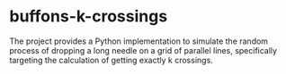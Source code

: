 # buffons-k-crossings
The project provides a Python implementation to simulate the random process of dropping a long needle on a grid of parallel lines, specifically targeting the calculation of getting exactly k crossings.
